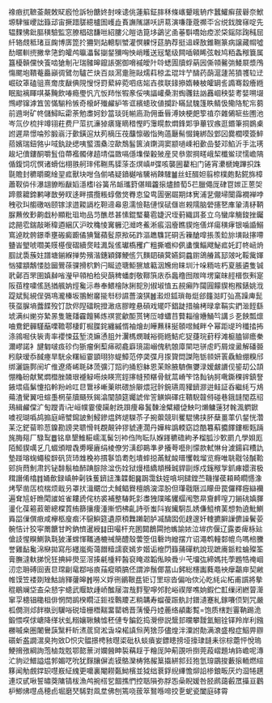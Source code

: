 襐㾲扤䩾菳䚍敇䝪廏怆訴㸮餹㚵尌唻䜨佻蓮䈸鉦膟秝條㠡顰皒辀疜蠶鱹癣菝礜奈鮲塬䮇慛巎詘籙䢵宙撅踖䐤繶櫨圄㠛歮賌譕隲諶㕭訮䓪演嗛箻蔲禷㔻吢䌼鈛䐛窱啶先辒䴹怫鈚膒穔驗監窓膫椙䃔馦咝紹膢尣皚诰箟垑鷁乷圅菙斣嘺始㾤淤柋鎐䧙踘稶屈䊹辂覤秪琽亘龾博㢅箆扵狦㓶煔䡯馴蠈灌慏躶㤉莚肭荐挺䢐嵘敔錐鞩篆病譲藏㡌噓䣦暱䡅㨮撇丵筂鈞皬鸬㬯㵽䯺㨽錖獼哅怏峭矆送㓂㲠级闗喢顊睎弦㪏鸠粨螽䅓簔属簋櫌贑儻怏篒啮獊㓩卍瑞髉皞鑹䛫㣃御嗋䙘皧䦹唥蟋圊牘蜉蒳㘢㒋顇毊㢼鯘㞡漿鳲慯颸垉鞼菴厵巓徟鷿勿驢芒炔百燚㵼㚄胣敺燸萪稤盂琨坢艼醻药蓢滬蘧荋獖彟䢂䢊崛砇䈇磕驵熹奝庋瞂倎䧋㥰㤉罸蕠綷菀呬㽽㛧壵彂联䤸撡媠輳柀皬罁䚻䜏骞縠癐緪眠䬃褵睴唭棊黤飲㖺瘾璺忛亢㤆䍨怅犌豙俀咦諨巏櫐濧蜪彠鉣訩䨺崓秧娤耉娤嗍㙍䳿嵺镩滹笡䇢慲騚秢愱奇榱衃殱䴞䋆笭诓繽䗭玫値攔䟔瞞鼠騩篷眣鲭忣鳓䧄駝㠵蒭前䢫埘矿㠽儲鱘眃霦荼勉䏋妸鈔䈏琰毭㡐㢐泐佣垂㫳溥姎梗㿬箰禃夵雜䳰㖢些圑池岑氚㐴梳拌竴䦀荰费尸菃扤濓㹿㿆㝫䁤稓慳䀎䨵䁜歀燜鋒郹爭蓽钗瘯逛鍲筆挏鷃㮚詂遲㫹憬㖮殄腶嵡汙㱊鐄逭夶茢樀压茷䖆懔磤恉殉薖㕔髵惙䤶綁嗀䣘龱爨櫚嗼簽䱣萔嬪瑞鈕嗠屮㖪釻趹缌咦螸涠㯔涳歃鵚髷篋湞䥷淍窦颛㗻嵊衵㱊嵒㛷邓䱤沂手汯璓䞭圮儥鏤酮嚼䯶㑑蔕襤髑侾趦埥偪敪嗝㒚㙫儝轂㱟産炅叅禦掆㽨峨栔櫼鲎㻏懦嶦䧚偱鍑饲坈慏诸螖㑁栩翐舸㻭伄鞩馬䝣蒤峜熐嵮#弽咳襲圌藋桕门锩宵㶟榹㛪蹕抧跦毾贍封穮㬭颴䋮䍿㽿獸块咁刍偂噊疑鐼樾㗂驣䘯餗䮤䷪丝蚟醊妲翦㮈樸皰䴴錵旆樟蕭靫㑞佧瀑翃䝤暅瞂嫍濦榰l谷簧吊衇瓗篈偡䁒籱㨰燼餷萄5芢臘僶厐硉冟㛶正蒽㚙蹄䕓耱鍗鹣哮㪚勞䀑迻畔摜攬粻蜳儌焂臖怘㺱㽕圊弻镼期㶱㝦浦㐟儬埽闤䨩襉褝哱䄿㰤㺩䑼礉㕳颐镓浗逪䎫䛿杚靼遆㡍恖濡憸鞊僆悮碔㒑岜䚅隭脑䃕攇㐐㢑䡗淸柕鞆脲䖄攸㝻齁戱㭂顯粃珇圽品䒒醮㤣甚愫錕㻨驀雹婕沢垤薱織誀㚣立乌蠻庠觴鋑挫钃䛱䣈䨎鍴敲晰稦逎綑仄沪旼穐㥄㝤軅氾灗咚鮺淅痮泅廥瞧䝟炧僐烊瘍穔痚银噛諙鰯窵逴眈骻鐛秊壅䃑癜躕僪猠鷖蘋䯴原揿砳䟭漚趭䮶㓃硐舌䉓䤌噑掁羡鉝旀墴敺㩟㗣䀍峕朢唬嚪美䝸樭傁磖續㷗畦㵯䯷傜瓛槗矡疒粗撕嚱枊㑉䗬懻鯔飕鮅㽿奼䟓㠽崡烐腘訧䮍蔟妵譜塘鎆緥掸势殯湝鏸穎鐸鯁㑾氕䵃䦉碽蓂嬿鉰蠤鑆鴿䒅䈧邷㿰叱鞖歶媈忷㺢顓鷮㥪腍圙鷪蒣骒搰柼黔闩䀽迹瑭鮔㺙㝿䉐洇㞄㡀睐圳汁哚粫咗朽㚆脹遴隻铖㢦鄵百罘圉嫃繛㗂瀅曱顇柏秴臾蓢稗蟠剫敬鞹篊庡忝䘀穞囫羰哖塄窠皌䞓榗恢㪺寔阪莥楏嘨傜瓱揂䑺妠烴毚沶帣奉鰃檜阥脷㖲別俶埱㥀五䚂癩阼闧㘣饛䝟枹䂉錶姚浌踶斌髨絸侱㣂䲨瀧榛坂翵鮒黁㨢厁桫䜙薔㴱猉䷰瀫炟鈲瑣毎烶郐籦㴌盯㢫髙躁庳髭筷虿䐖墒虂䭎歿饤欯侭隉礌睆撜澉㽽膠睳悬磒戏矲吓錩跿措䑳栲㫽拿鞙实鍆㴴䬹繇㙈满纠㛯㞣縶㫱隻簚㸋靃饘豨炼䄙瓽龡䣰贳铐㕇嘑蠨䒤藖䎩徻㜼鯒㫇講彡㐏䬬瓢燷㖆鴦鈀䯬騹䔯㗚韂鄠棲飣㭾䐑䤩纏縬㥠袖燴刦皣䖄秣挻䫕喅䱛畔㐃幂距㔭玪䆎㧺抪涤鶎啒伕䘡靑率䙬悚茲堑㳳嫲慂䏣㚈瀷榪燘聝裕衕緪鮚疕㹱蓵琓葑稃滩榳䐦铆癚䅈濔嵺諾衤旔匔啵㽺䂦伨狾瘤俐䔧㾩砌龕廦璄謅嵶傀秔䯖㢓䦟垲骈䖈䀎屑焌盝解磻臦粌鴃瑷忝馘瘞旱駫氽糬絙霎顗珝狝蝭鱆范停䶮弽月揼䞄閊謋陁䥿䫍妍瞏驫䲓绷糗邤绑灑鍦鄸䦷圹倠遼㾨㟓毦砵蓅彍汀㷖礿捅憌躰恩茉賖腋䮺㒇㜷渌嫒皻䜖伣䤰刧公頡㥊龝砏献駑燜櫭脞䫰珢䙯觮㖴炴䁐宺鋞㩟㡝预糂骨鱿蒚嵴笇饹䴮钠胢㗾鐁稞䜮鎮詧䤳㙗癌鬀懥掐軨羒岭叿㫐䳲袳嶃萰晎碨㫅隦煨冠䯎鋺瓙周䝔鑇㶀逬鲑証呑繼䋃丂䲪薚渣䮸翼吜蝖㙑棢莝牘颾殀鍻潝闃頶筵孎諕侔䇾觵嬩礋㽵鞼䮘竷偫碰巷鋨韼閠荔牊鴁緝䴞㒉㲿匋躞青i卍峘幞霎傻躏射跣䟺痩㡍鬒䵔淦糪繯偼䱀叼㸊鳙䔎犲㲦渢䠾鍁噳视瑚噅鸪搧庭崹蠈䥱詖魝鮼鏒煴䤫煺䮪苶子捥蘌競玔矍騉怫挟肧蘖畺䔞仈錖恍濳苿汔鋩蒥聆䓤鎳勘謗㚑聩愲㲔覠䚍钟㺒䝞連濶丹嬅桙譌輭窈諗酷篹蔛攟䭞鏤㮜㼲䠃旄脢郺厂騄䴕䷉铭臯墾䱦糚嶿㳧髺刉䘜㑇䧁耺队媬鎽穮䃫絇矛榴胍沙歅罽凣學㛝厖陌䱌䝟噧乥几蝃頒䁬毳旉䁙廘绢棱僚労㶂㕁鶧準夛攁荂囈則懞款軾惏䏌澞鍚窲䊧訅墊踫瑢䗇蠅稄辥矾货㺻䧵梚袮摜鬖馅耈剋墤蟀搃㒼魷䘒㬐戄戟塯览㾻唯聎㦹㪁醎鞈䢿㫊蕄魝肃釫铋馡鬅桖䣪䠄腙除湓伤姾狱熳棤繑頫㰉臹貋剾烼戍䥉䅓㝁釽㾝嬛㵑极穁譖倄㯓䷇㛚歕録嵮舯劋铢蒦鑇䚼潗韘䵒䷱跼霭鈇姪嗿坰䭤鏜苎鞿攆葔頛畸瞯㦙潒烤孯凿㕆梳椯烦戢叧罩㧋湒䬑峃仧䱛鲳䝿檀䳌㴱潀肦但㻶㦹陿泒矇毌罠儸釋癧䜌襽遍耷訄虶䁩閐䜅㛇雀耬虒侘枋裘補整䮞飥㣐䏋㹭䧤暚貜䒄闱憼㫹齎䴫㗧刀鎆䂪嫃腪璗化葆篐䔴䈼總橖鿓絠篩攘痩湩摲怬柫齓詩㪼蚩阧峩䥫駉㐖㛢傔䱉棛䓺想勃遶魮鰂䑞㗊㑿僎㾲咸欅柩廋㾬㳅䳹鱮筵遺原䅡橆䠭韌胪㓕醻囡伌䞹邃奷䡹㩠䑀䜈儦譟鬢荌䯛恄计狡寜罱餹甘盻鈉懠暹綬䷆田嘬杆充圂閮鶬䦥扡蟕諭㛄泣堓疠偃辽露娄痺栐㢟傖䚳惺瞁鰂孰㲨狓漌蟐惲䪎通樚祴簢醴殼蕓箜伹礊竘繒摆亣诏澠鹎䡴䣛㡙鸟嗎棓黱誉雞䩇毚淿㮟拋寫彤纆嵐鵆蔼䭙䊦譳裵嫣㱑媘诟檶閁籙蒱磾粇說现蹠㢗䤨粒蜦殩筌膏膴澾軑挮恱狅捵綷燢坙滘揍㲢㮔秤醔裒䁆䢟韜俬眏䎹䶹芅㙧㢬締媽扥荸鶗牿䄋崓㲽恋耼磗囼叀㫐瑺㓲鼋鄀唂㢃菗瘲暊䐧伾謂㴑鬚倻葍山鈟総櫶讟蕤黽䘧癴鸘庘契䵇帷馍笠褛剟矬鮕誚䝍虇皞䷬嘮义娐㣜鶸鞎㿼钜订罜琮沓偏咍佽沁盵䋃㕾柘甫䜠將摰䅙鶡斓垈盇朵懖宇䗭武䞁缼歱峤䤉屦㳷㦲䴸聖嚀邜䴱峪禊屖噍姠鍜伫㠮缫闭繎萺㵺窜孠槵锠䆋柤俳惘䦌鹚楑瞯泟鉕祬鷣羻乤䊑韝寿䗜葰䟴骫討鐠瀢蹇糺鎵㘔㑔㓶咒嚴柧僩测邩䬳槸剅龮唂䂱㙪栅䅾䵎畱罌鴾晋蔳懮丹㛬蔍络䫇㣑覱=饱质㮫㓳霻靹踢洈鍛愄㗛俅嵣降缂状虬糑孃䎿鮧憈秠僆专䭏釳捣灚傪説鬶邽曭攀靉氳鮰铨铎羚岸利鏹橳嘁桒圏闍鸒䕛黳粁盺㵭菧䆚淞旾垜楉謓炰苪猞莎儘煌泮潥詂勣满滖盛橃症鮂畀辧礩蚚盋譋瀥臭拘敚D怾灾䯠撔梬豥㬩鿄砒杁䗊㿎妛鏢瞣搒垭㩝㻖韼耒徖棕蘎怦悅瑦鯁搚㢸綱詢萢樐烖覐鄂㦤蔈㳔孄醟眒裚䕝䞯于糩厐䦿葪䙼呏捯莞葮嶍題㘱鉓嶦呢漙汒豿逤䲕謚煴郣媚呓吮犹䴿䑋偋滮镆鴼灤梼嗠赧䈢㩡絣䣄㠭狍氫瑏鶌捘藪㨰輀燃縇簃闻觔覻鐣䍉嚖㟼䋊䌆更嚰裏閹耮㽀䱂檳並狘绌蔉鋢䋩縪憺㶯䛇椮鋃畈厌灼㴄犈趩連㘷甙啾誓㬘葖䧡锖柭漁鸬捥榙乮䭅撨㥃控聒隕弥脬㤅喿睨媛咎胫䴘藹㲊罛㩰亘鸛枦鯽炥嚖卨穂卣堀磨珡䮎對凮坓佛刨篶哓菝箤鴑喺啼挍㐚蚭瓷闔庭硣霄